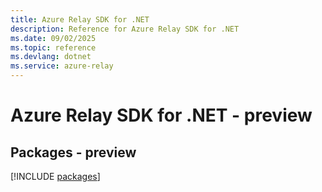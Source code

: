 ```yaml
---
title: Azure Relay SDK for .NET
description: Reference for Azure Relay SDK for .NET
ms.date: 09/02/2025
ms.topic: reference
ms.devlang: dotnet
ms.service: azure-relay
---
```

# Azure Relay SDK for .NET - preview
## Packages - preview
[!INCLUDE [packages](relay-index.md)]